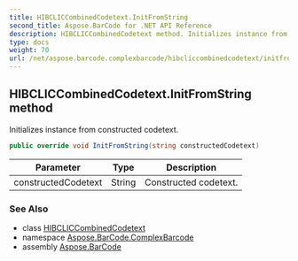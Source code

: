 ```yaml
---
title: HIBCLICCombinedCodetext.InitFromString
second_title: Aspose.BarCode for .NET API Reference
description: HIBCLICCombinedCodetext method. Initializes instance from constructed codetext
type: docs
weight: 70
url: /net/aspose.barcode.complexbarcode/hibcliccombinedcodetext/initfromstring/
---
```

## HIBCLICCombinedCodetext.InitFromString method

Initializes instance from constructed codetext.

```csharp
public override void InitFromString(string constructedCodetext)
```

| Parameter | Type | Description |
| --- | --- | --- |
| constructedCodetext | String | Constructed codetext. |

### See Also

* class [HIBCLICCombinedCodetext](../)
* namespace [Aspose.BarCode.ComplexBarcode](../../../aspose.barcode.complexbarcode/)
* assembly [Aspose.BarCode](../../../)



